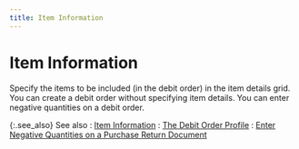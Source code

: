 ```yaml
---
title: Item Information
---
```


# Item Information


Specify the items to be included (in the debit order) in the item details  grid. You can create a debit order without specifying item details. You  can enter negative quantities on a debit order.


{:.see_also}
See also
: [Item Information]({{site.pp_baseurl}}/return-proc/doc-prof/contents/item-info/item_details_pr.html)
: [The Debit  Order Profile]({{site.pp_baseurl}}/return-proc/dos/create-debit-order/the-debit-order-profile/the_debit_order_profile.html)
: [Enter  Negative Quantities on a Purchase Return Document]({{site.pp_baseurl}}/return-proc/doc-prof/contents/item-info/details/add-retrieve-items/entering_negative_quantities_in_purchase_return_documents.html)

